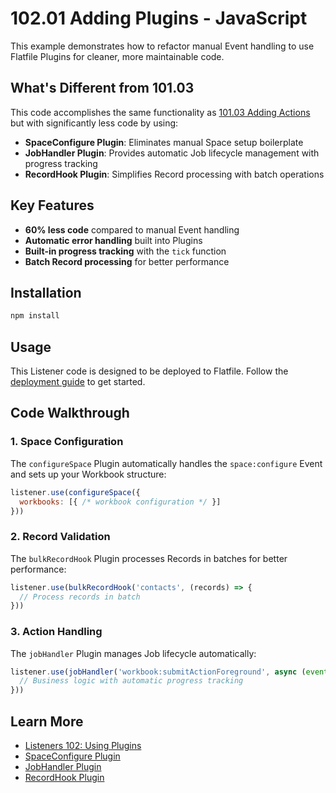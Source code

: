 # 102.01 Adding Plugins - JavaScript

This example demonstrates how to refactor manual Event handling to use Flatfile Plugins for cleaner, more maintainable code.

## What's Different from 101.03

This code accomplishes the same functionality as [101.03 Adding Actions](../../../101.03-adding-actions) but with significantly less code by using:

- **SpaceConfigure Plugin**: Eliminates manual Space setup boilerplate
- **JobHandler Plugin**: Provides automatic Job lifecycle management with progress tracking
- **RecordHook Plugin**: Simplifies Record processing with batch operations

## Key Features

- **60% less code** compared to manual Event handling
- **Automatic error handling** built into Plugins
- **Built-in progress tracking** with the `tick` function
- **Batch Record processing** for better performance

## Installation

```bash
npm install
```

## Usage

This Listener code is designed to be deployed to Flatfile. Follow the [deployment guide](https://flatfile.com/docs/guides/deploying) to get started.

## Code Walkthrough

### 1. Space Configuration
The `configureSpace` Plugin automatically handles the `space:configure` Event and sets up your Workbook structure:

```javascript
listener.use(configureSpace({
  workbooks: [{ /* workbook configuration */ }]
}))
```

### 2. Record Validation
The `bulkRecordHook` Plugin processes Records in batches for better performance:

```javascript
listener.use(bulkRecordHook('contacts', (records) => {
  // Process records in batch
}))
```

### 3. Action Handling
The `jobHandler` Plugin manages Job lifecycle automatically:

```javascript
listener.use(jobHandler('workbook:submitActionForeground', async (event, tick) => {
  // Business logic with automatic progress tracking
}))
```

## Learn More

- [Listeners 102: Using Plugins](https://flatfile.com/docs/coding-tutorial/102-modularity-and-depth/102.01-using-plugins)
- [SpaceConfigure Plugin](https://flatfile.com/docs/plugins/space-configure)
- [JobHandler Plugin](https://flatfile.com/docs/plugins/job-handler)
- [RecordHook Plugin](https://flatfile.com/docs/plugins/record-hook)
